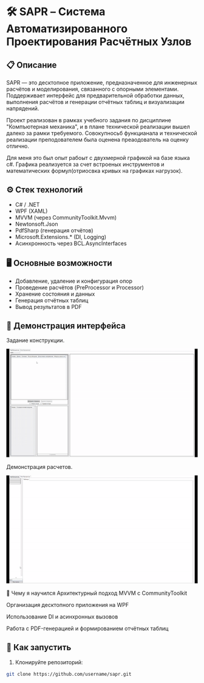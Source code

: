 # 🛠️ SAPR – Система Автоматизированного Проектирования Расчётных Узлов

## 📋 Описание

SAPR — это десктопное приложение, предназначенное для инженерных расчётов и моделирования, связанного с опорными элементами. Поддерживает интерфейс для предварительной обработки данных, выполнения расчётов и генерации отчётных таблиц и визуализации напрядений.

Проект реализован в рамках учебного задания по дисциплине "Компъютерная механика", и в плане технической реализации вышел далеко за рамки требуемого. Совокупносьб функцианала и технической реализации преподователем была оценена преаодователь на оценку отлично.

Для меня это был опыт рабоыт с двухмерной графикой на базе языка c#. Графика реализуется за счет встроеных инструментов и математических формул(отриосвка кривых на графиках нагрузок). 

## ⚙️ Стек технологий

- C# / .NET
- WPF (XAML)
- MVVM (через CommunityToolkit.Mvvm)
- Newtonsoft.Json
- PdfSharp (генерация отчётов)
- Microsoft.Extensions.* (DI, Logging)
- Асинхронность через BCL.AsyncInterfaces

## 🖥️ Основные возможности

- Добавление, удаление и конфигурация опор
- Проведение расчётов (PreProcessor и Processor)
- Хранение состояния и данных
- Генерация отчётных таблиц
- Вывод результатов в PDF

## 🎥 Демонстрация интерфейса

Задание конструкции.

![Demo](./demo.gif)

Демонстрация расчетов.

![Demo](./demo2.gif)

🧠 Чему я научился
Архитектурный подход MVVM с CommunityToolkit

Организация десктопного приложения на WPF

Использование DI и асинхронных вызовов

Работа с PDF-генерацией и формированием отчётных таблиц

## 🚀 Как запустить

1. Клонируйте репозиторий:
```bash
git clone https://github.com/username/sapr.git
